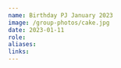 ```yaml
---
name: Birthday PJ January 2023
image: /group-photos/cake.jpg
date: 2023-01-11
role: 
aliases:
links:
---
```



